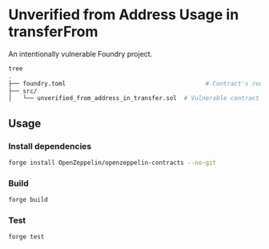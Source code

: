 # Unverified from Address Usage in transferFrom
An intentionally vulnerable Foundry project.

```bash
tree
.
├── foundry.toml                                       # Contract's root
├── src/                                    
│   └── unverified_from_address_in_transfer.sol  # Vulnerable contract
```
## Usage

### Install dependencies
```bash
forge install OpenZeppelin/openzeppelin-contracts --no-git
```

### Build

```bash
forge build
```

### Test

```bash
forge test
```